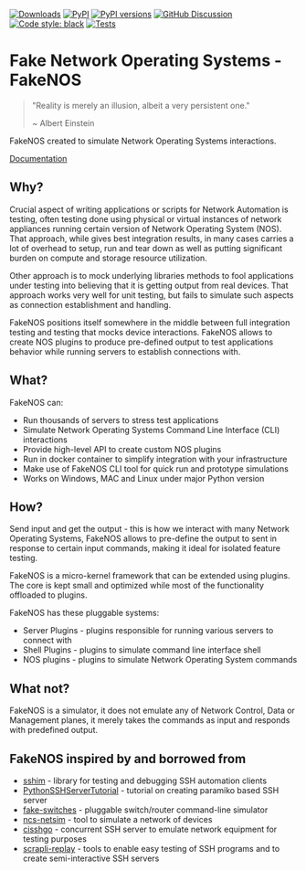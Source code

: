 [![Downloads][pepy-downloads-badge]][pepy-downloads-link]
[![PyPI][pypi-latest-release-badge]][pypi-latest-release-link]
[![PyPI versions][pypi-pyversion-badge]][pypi-pyversion-link]
[![GitHub Discussion][github-discussions-badge]][github-discussions-link]
[![Code style: black][black-badge]][black-link]
[![Tests][github-tests-badge]][github-tests-link]

# Fake Network Operating Systems - FakeNOS

> "Reality is merely an illusion, albeit a very persistent one."
>
> ~ Albert Einstein

FakeNOS created to simulate Network Operating Systems interactions.

[Documentation](https://fakenos.github.io/fakenos/)

## Why?

Crucial aspect of writing applications or scripts for Network Automation is 
testing, often testing done using physical or virtual instances of network
appliances running certain version of Network Operating System (NOS). That
approach, while gives best integration results, in many cases carries a lot
of overhead to setup, run and tear down as well as putting significant burden
on compute and storage resource utilization.

Other approach is to mock underlying libraries methods to fool applications
under testing into believing that it is getting output from real devices. That
approach works very well for unit testing, but fails to simulate such aspects
as connection establishment and handling.

FakeNOS positions itself somewhere in the middle between full integration testing
and testing that mocks device interactions. FakeNOS allows to create NOS plugins
to produce pre-defined output to test applications behavior while running servers 
to establish connections with.

## What?

FakeNOS can:

- Run thousands of servers to stress test applications
- Simulate Network Operating Systems Command Line Interface (CLI) interactions
- Provide high-level API to create custom NOS plugins
- Run in docker container to simplify integration with your infrastructure
- Make use of FakeNOS CLI tool for quick run and prototype simulations
- Works on Windows, MAC and Linux under major Python version

## How?

Send input and get the output - this is how we interact with many 
Network Operating Systems, FakeNOS allows to pre-define the output 
to sent in response to certain input commands, making it ideal for
isolated feature testing.

FakeNOS is a micro-kernel framework that can be extended using plugins. 
The core is kept small and optimized while most of the functionality 
offloaded to plugins.

FakeNOS has these pluggable systems:

- Server Plugins - plugins responsible for running various servers to connect with
- Shell Plugins - plugins to simulate command line interface shell
- NOS plugins - plugins to simulate Network Operating System commands

## What not?

FakeNOS is a simulator, it does not emulate any of Network Control, Data 
or Management planes, it merely takes the commands as input and responds
with predefined output.

## FakeNOS inspired by and borrowed from

- [sshim](https://pythonhosted.org/sshim/) - library for testing and debugging SSH automation clients
- [PythonSSHServerTutorial](https://github.com/ramonmeza/PythonSSHServerTutorial) - tutorial on creating paramiko based SSH server
- [fake-switches](https://github.com/internap/fake-switches) - pluggable switch/router command-line simulator
- [ncs-netsim](https://developer.cisco.com/docs/nso/guides/#!the-network-simulator) - tool to simulate a network of devices
- [cisshgo](https://github.com/tbotnz/cisshgo) - concurrent SSH server to emulate network equipment for testing purposes
- [scrapli-replay](https://pypi.org/project/scrapli-replay/) - tools to enable easy testing of SSH programs and to create semi-interactive SSH servers


[github-discussions-link]:     https://github.com/fakenos/fakenos/discussions
[github-discussions-badge]:    https://img.shields.io/static/v1?label=Discussions&message=Ask&color=blue&logo=github
[black-badge]:                 https://img.shields.io/badge/code%20style-black-000000.svg
[black-link]:                  https://github.com/psf/black
[pypi-pyversion-link]:         https://pypi.python.org/pypi/fakenos/
[pypi-pyversion-badge]:        https://img.shields.io/pypi/pyversions/fakenos.svg
[pepy-downloads-link]:         https://pepy.tech/project/fakenos
[pepy-downloads-badge]:        https://pepy.tech/badge/fakenos
[github-tests-badge]:          https://github.com/fakenos/fakenos/actions/workflows/main.yml/badge.svg
[github-tests-link]:           https://github.com/fakenos/fakenos/actions
[pypi-latest-release-badge]:   https://img.shields.io/pypi/v/fakenos.svg
[pypi-latest-release-link]:    https://pypi.python.org/pypi/fakenos
